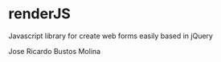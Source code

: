 # renderJS

Javascript library for create web forms easily based in jQuery

Jose Ricardo Bustos Molina


